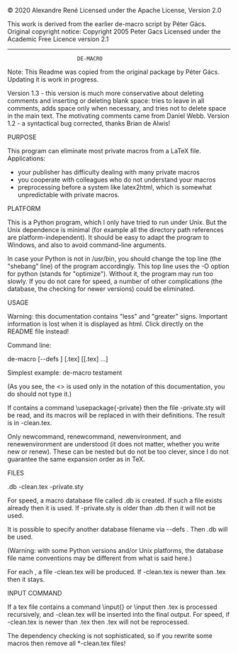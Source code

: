 © 2020 Alexandre René
Licensed under the Apache License, Version 2.0

This work is derived from the earlier de-macro script by Péter Gács. Original
copyright notice:
  Copyright 2005 Peter Gacs
  Licensed under the Academic Free Licence version 2.1

----

                          DE-MACRO

Note: This Readme was copied from the original package by Péter Gács. Updating
it is work in progress.

Version 1.3 - this version is much more conservative about deleting
              comments and inserting or deleting blank space: tries to
              leave in all comments, adds space only when necessary, and
              tries not to delete space in the main text.
              The motivating comments came from Daniel Webb.
Version 1.2 - a syntactical bug corrected, thanks Brian de Alwis!


PURPOSE

This program can eliminate most private macros from a LaTeX file.
Applications:
  - your publisher has difficulty dealing with many private macros
  - you cooperate with colleagues who do not understand your macros
  - preprocessing before a system like latex2html, which is somewhat
    unpredictable with private macros.

PLATFORM

This is a Python program, which I only have tried to run under Unix.  But
the Unix dependence is minimal (for example all the directory path
references are platform-independent).  It should be easy to adapt the
program to Windows, and also to avoid command-line arguments.

In case your Python is not in /usr/bin, you should change the
top line (the "shebang" line) of the program accordingly.
This top line uses the -O option for python (stands for "optimize").
Without it, the program may run too slowly.  If you do not care for speed,
a number of other complications (the database, the checking for newer
versions) could be eliminated.

USAGE

Warning: this documentation contains "less" and "greater" signs.
Important information is lost when it is displayed as html.
Click directly on the README file instead!

Command line:

de-macro [--defs <defs-db>] <tex-file-1>[.tex] [<tex-file-2>[.tex] ...]

Simplest example:    de-macro testament

(As you see, the <> is used only in the notation of this documentation,
you do should not type it.)

If <tex-file-i> contains a command \usepackage{<defs-file>-private}
then the file <defs-file>-private.sty will be read, and its macros will be
replaced  in <tex-file-i> with their definitions.
The result is in <tex-file-i>-clean.tex.

Only newcommand, renewcommand, newenvironment, and renewenvironment are
understood (it does not matter, whether you write new or renew).
These can be nested but do not be too clever, since I do not
guarantee the same expansion order as in TeX.

FILES

<tex-file-1>.db
<tex-file>-clean.tex
<defs-file>-private.sty

For speed, a macro database file called <defs-file>.db is created.
If such a file exists already then it is used.
If <defs-file>-private.sty is older than <tex-file-1>.db then it will not
be used.

It is possible to specify another database filename via --defs <defs-db>.
Then <defs-db>.db will be used.

(Warning: with some Python versions and/or Unix platforms, the database
file name conventions may be different from what is said here.)

For each <tex-file-i>, a file <tex-file-i>-clean.tex will be produced.
If <tex-file-i>-clean.tex is newer than <tex-file-i>.tex then it stays.

INPUT COMMAND

If a tex file contains a command \input{<tex-file-j>} or \input <tex-file-j>
then <tex-file-j>.tex is processed recursively, and <tex-file-j>-clean.tex
will be inserted into the final output.
For speed, if <tex-file-j>-clean.tex is newer than <tex-file-j>.tex
then <tex-file-j>.tex will not be reprocessed.

The dependency checking is not sophisticated, so if you rewrite some macros
then remove all *-clean.tex files!
